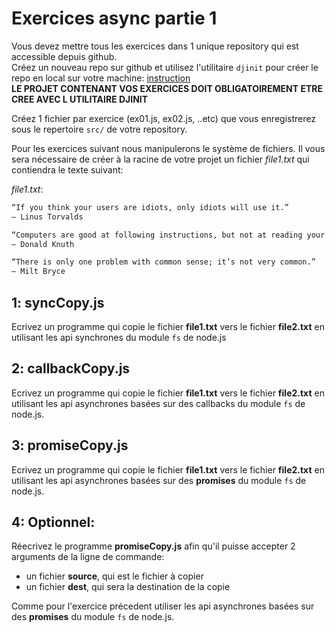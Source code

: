 # Exercices async partie 1

Vous devez mettre tous les exercices dans 1 unique repository qui est accessible depuis github.  
Créez un nouveau repo sur github et utilisez l'utilitaire `djinit` pour créer le repo en local sur votre machine: [instruction](https://github.com/AbsoluteVirtueXI/alyra-courses/blob/master/node/1-node-introduction.md#djinit)  
**LE PROJET CONTENANT VOS EXERCICES DOIT OBLIGATOIREMENT ETRE CREE AVEC L UTILITAIRE DJINIT**

Créez 1 fichier par exercice (ex01.js, ex02.js, ..etc) que vous enregistrerez sous le repertoire `src/` de votre repository.

Pour les exercices suivant nous manipulerons le système de fichiers.
Il vous sera nécessaire de créer à la racine de votre projet un fichier _file1.txt_ qui contiendra le texte suivant:

_file1.txt_:

```txt
“If you think your users are idiots, only idiots will use it.”
— Linus Torvalds

“Computers are good at following instructions, but not at reading your mind.”
— Donald Knuth

“There is only one problem with common sense; it’s not very common.”
— Milt Bryce
```

## 1: **syncCopy.js**

Ecrivez un programme qui copie le fichier **file1.txt** vers le fichier **file2.txt** en utilisant les api synchrones du module `fs` de node.js

## 2: **callbackCopy.js**

Ecrivez un programme qui copie le fichier **file1.txt** vers le fichier **file2.txt** en utilisant les api asynchrones basées sur des callbacks du module `fs` de node.js.

## 3: **promiseCopy.js**

Ecrivez un programme qui copie le fichier **file1.txt** vers le fichier **file2.txt** en utilisant les api asynchrones basées sur des **promises** du module `fs` de node.js.

## 4: **Optionnel**:

Réecrivez le programme **promiseCopy.js** afin qu'il puisse accepter 2 arguments de la ligne de commande:

-   un fichier **source**, qui est le fichier à copier
-   un fichier **dest**, qui sera la destination de la copie

Comme pour l'exercice précedent utiliser les api asynchrones basées sur des **promises** du module `fs` de node.js.
